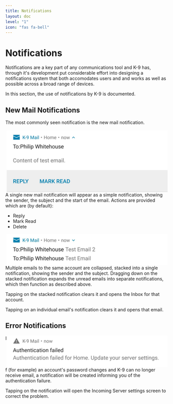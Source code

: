 ```yaml
---
title: Notifications 
layout: doc
level: "1"
icon: "fas fa-bell"
---
```


# Notifications

Notifications are a key part of any communications tool and K-9 has, through it's development put considerable effort into designing a notifications system that both accomodates users and and works as well as possible across a broad range of devices.

In this section, the use of notifications by K-9 is documented.

## New Mail Notifications

The most commonly seen notification is the new mail notification.

<img src="/assets/img/single_email_notification.png" align="right" alt="Single email" width="500" />

A single new mail notification will appear as a simple notification, showing the sender, the subject and the start of the email. Actions are provided which are (by default):

* Reply
* Mark Read
* Delete

<div style="clear:both" />
<img src="/assets/img/collapsed_email_notification.png" align="right" alt="Stacked notification" width="500" />

Multiple emails to the same account are collapsed, stacked into a single notification, showing the sender and the subject. Dragging down on the stacked notification expands the unread emails into separate notifications, which then function as described above.

Tapping on the stacked notification clears it and opens the Inbox for that account.

Tapping on an individual email's notification clears it and opens that email.

## Error Notifications

<img src="/assets/img/auth_failed_notification.png" align="right" alt="Authentication failure" width="500" />

If (for example) an account's password changes and K-9 can no longer receive email, a notification will be created informing you of the authentication failure.

Tapping on the notification will open the Incoming Server settings screen to correct the problem.

